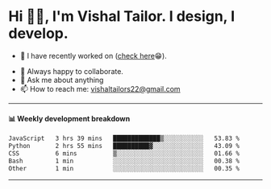 # Hi 👋🏻, I'm Vishal Tailor. I design, I develop.

- 🔭 I have recently worked on ([check here](https://vishaltailor.com)😁).
<!-- - 🎦 Currently watching: JavaScript: The Hard Parts By Will Sentance. -->
- 👯 Always happy to collaborate.
- 💬 Ask me about anything
- 📫 How to reach me: <a href="mailto:vishaltailors22@gmail.com">vishaltailors22@gmail.com</a>

<hr /> 
<h4>📊 Weekly development breakdown</h4>
<!--START_SECTION:waka-->

```txt
JavaScript   3 hrs 39 mins   █████████████▒░░░░░░░░░░░   53.83 %
Python       2 hrs 55 mins   ██████████▓░░░░░░░░░░░░░░   43.09 %
CSS          6 mins          ▒░░░░░░░░░░░░░░░░░░░░░░░░   01.66 %
Bash         1 min           ░░░░░░░░░░░░░░░░░░░░░░░░░   00.38 %
Other        1 min           ░░░░░░░░░░░░░░░░░░░░░░░░░   00.35 %
```

<!--END_SECTION:waka-->
<hr /> 

<!-- ![](./profile-3d-contrib/profile-green-animate.svg) -->
